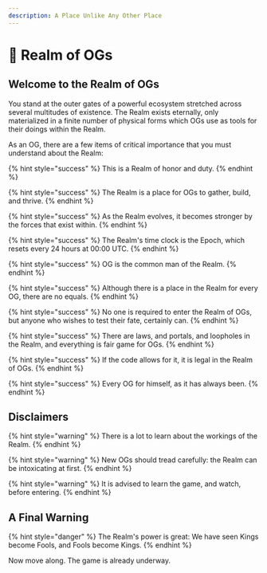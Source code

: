 ```yaml
---
description: A Place Unlike Any Other Place
---
```


# 💎 Realm of OGs

## Welcome to the Realm of OGs

You stand at the outer gates of a powerful ecosystem stretched across several multitudes of existence. The Realm exists eternally, only materialized in a finite number of physical forms which OGs use as tools for their doings within the Realm.

As an OG, there are a few items of critical importance that you must understand about the Realm:

{% hint style="success" %}
This is a Realm of honor and duty.&#x20;
{% endhint %}

{% hint style="success" %}
The Realm is a place for OGs to gather, build, and thrive.&#x20;
{% endhint %}

{% hint style="success" %}
As the Realm evolves, it becomes stronger by the forces that exist within.
{% endhint %}

{% hint style="success" %}
The Realm's time clock is the Epoch, which resets every 24 hours at 00:00 UTC.
{% endhint %}

{% hint style="success" %}
OG is the common man of the Realm.
{% endhint %}

{% hint style="success" %}
Although there is a place in the Realm for every OG, there are no equals.
{% endhint %}

{% hint style="success" %}
No one is required to enter the Realm of OGs, but anyone who wishes to test their fate, certainly can.
{% endhint %}

{% hint style="success" %}
There are laws, and portals, and loopholes in the Realm, and everything is fair game for OGs.&#x20;
{% endhint %}

{% hint style="success" %}
If the code allows for it, it is legal in the Realm of OGs.
{% endhint %}

{% hint style="success" %}
Every OG for himself, as it has always been.
{% endhint %}

## Disclaimers

{% hint style="warning" %}
There is a lot to learn about the workings of the Realm.&#x20;
{% endhint %}

{% hint style="warning" %}
New OGs should tread carefully: the Realm can be intoxicating at first.
{% endhint %}

{% hint style="warning" %}
It is advised to learn the game, and watch, before entering.&#x20;
{% endhint %}

## A Final Warning

{% hint style="danger" %}
The Realm's power is great: We have seen Kings become Fools, and Fools become Kings.
{% endhint %}

Now move along. The game is already underway.
